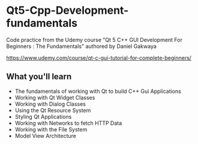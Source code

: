 # Qt5-Cpp-Development-fundamentals
Code practice from the Udemy course "Qt 5 C++ GUI Development For Beginners : The Fundamentals" authored by Daniel Gakwaya

https://www.udemy.com/course/qt-c-gui-tutorial-for-complete-beginners/


## What you'll learn
* The fundamentals of working with Qt to build C++ Gui Applications
* Working with Qt Widget Classes
* Working with Dialog Classes
* Using the Qt Resource System
* Styling Qt Applications
* Working with Networks to fetch HTTP Data
* Working with the File System
* Model View Architecture
